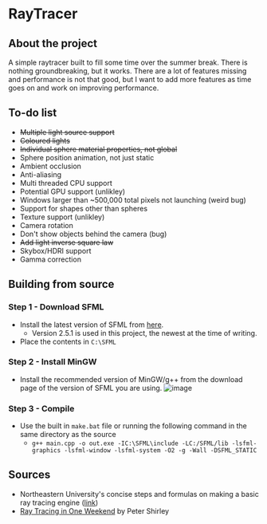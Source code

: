 # RayTracer
	
## About the project

A simple raytracer built to fill some time over the summer break. There is nothing groundbreaking, but it works.
There are a lot of features missing and performance is not that good, but I want to add more features as time goes on and work on improving performance.

## To-do list
- ~~Multiple light source support~~
- ~~Coloured lights~~
- ~~Individual sphere material properties, not global~~
- Sphere position animation, not just static
- Ambient occlusion
- Anti-aliasing
- Multi threaded CPU support
- Potential GPU support (unlikley)
- Windows larger than ~500,000 total pixels not launching (weird bug)
- Support for shapes other than spheres
- Texture support (unlikley)
- Camera rotation
- Don't show objects behind the camera (bug)
- ~~Add light inverse square law~~
- Skybox/HDRI support
- Gamma correction

## Building from source

### Step 1 - Download SFML

- Install the latest version of SFML from [here](https://www.sfml-dev.org/download.php).
	- Version 2.5.1 is used in this project, the newest at the time of writing.
- Place the contents in `C:\SFML`

### Step 2 - Install MinGW

- Install the recommended version of MinGW/g++ from the download page of the version of SFML you are using.
![image](https://user-images.githubusercontent.com/39223201/188864875-3a92ec8f-da12-4eb8-a4ae-73a43a67f513.png)

### Step 3 - Compile

- Use the built in `make.bat` file or running the following command in the same directory as the source
	- `g++ main.cpp -o out.exe -IC:\SFML\include -LC:/SFML/lib -lsfml-graphics -lsfml-window -lsfml-system -O2 -g -Wall -DSFML_STATIC`
	
## Sources

- Northeastern University's concise steps and formulas on making a basic ray tracing engine ([link](https://www.ccs.neu.edu/home/fell/CS4300/Lectures/Ray-TracingFormulas.pdf))
- [Ray Tracing in One Weekend](https://raytracing.github.io/books/RayTracingInOneWeekend.html) by Peter Shirley
